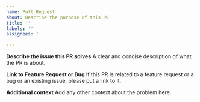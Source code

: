```yaml
---
name: Pull Request
about: Describe the purpose of this PR
title: ''
labels: ''
assignees: ''

---
```


**Describe the issue this PR solves**
A clear and concise description of what the PR is about.

**Link to Feature Request or Bug**
If this PR is related to a feature request or a bug or an existing issue, please put a link to it.

**Additional context**
Add any other context about the problem here.